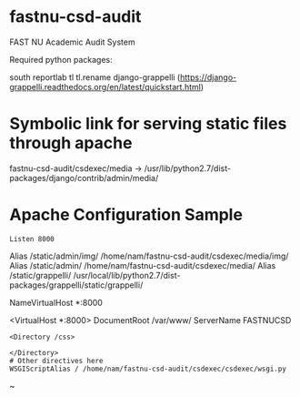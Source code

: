 fastnu-csd-audit
================

FAST NU Academic Audit System




Required python packages: 

south
reportlab 
tl 
tl.rename 
django-grappelli (https://django-grappelli.readthedocs.org/en/latest/quickstart.html)


# Symbolic link for serving static files through apache
fastnu-csd-audit/csdexec/media -> /usr/lib/python2.7/dist-packages/django/contrib/admin/media/


# Apache Configuration Sample 

    Listen 8000


Alias /static/admin/img/ /home/nam/fastnu-csd-audit/csdexec/media/img/
Alias /static/admin/ /home/nam/fastnu-csd-audit/csdexec/media/
Alias /static/grappelli/ /usr/local/lib/python2.7/dist-packages/grappelli/static/grappelli/


NameVirtualHost *:8000

<VirtualHost *:8000>
    DocumentRoot /var/www/
    ServerName FASTNUCSD

    <Directory /css>

    </Directory>
    # Other directives here
    WSGIScriptAlias / /home/nam/fastnu-csd-audit/csdexec/csdexec/wsgi.py



</VirtualHost>
~                   
